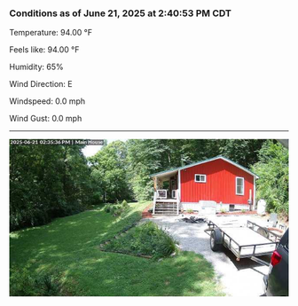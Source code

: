 ### Conditions as of June 21, 2025 at 2:40:53 PM CDT 

Temperature: 94.00 &deg;F

Feels like: 94.00 &deg;F

Humidity: 65%

Wind Direction: E

Windspeed: 0.0 mph

Wind Gust: 0.0 mph

---

<img src="./images/latest.jpeg"/>

